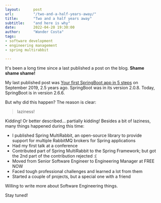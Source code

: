 ```yaml
---
layout:      post
url:         "/two-and-a-half-years-away/"
title:       "Two and a half years away"
subtitle:    "and here is why"
date:        2022-04-20 19:30:00
author:      "Wander Costa"
tags:
- software development
- engineering management
- spring multirabbit

---
```


It's been a long time since a last published a post on the blog. **Shame shame shame!**

My last published post was [Your first SpringBoot app in 5 steps][spring-boot-5-steps] on September 2019, 2.5 years ago.
SpringBoot was in its version 2.0.8. Today, SpringBoot is in version 2.6.6.

But why did this happen? The reason is clear:
> laziness!

Kidding! Or better described... partially kidding!
Besides a bit of laziness, many things happened during this time:
- I published Spring MultiRabbit, an open-source library to provide support for multiple RabbitMQ brokers for Spring
  applications
- Had my first talk at a conference
- Contributed part of Spring MultiRabbit to the Spring Framework; but got the 2nd part of the contribution rejected :(
- Moved from Senior Software Engineer to Engineering Manager at FREE NOW
- Faced tough professional challenges and learned a lot from them
- Started a couple of projects, but a special one with a friend

Willing to write more about Software Engineering things.

Stay tuned!

[spring-boot-5-steps]:/spring-boot-in-5-steps/
